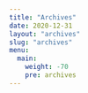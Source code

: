 ```yaml
---
title: "Archives"
date: 2020-12-31
layout: "archives"
slug: "archives"
menu:
  main:
    weight: -70
    pre: archives
---
```

